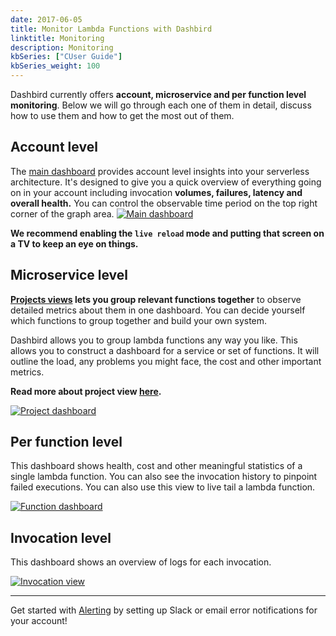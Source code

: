 ```yaml
---
date: 2017-06-05
title: Monitor Lambda Functions with Dashbird
linktitle: Monitoring
description: Monitoring
kbSeries: ["CUser Guide"]
kbSeries_weight: 100
---
```


Dashbird currently offers **account, microservice and per function level monitoring**. Below we will go through each one of them in detail, discuss how to use them and how to get the most out of them.

## Account level
The <a href='https://app.dashbird.io' target='_blank'>main dashboard</a> provides account level insights into your serverless architecture. It's designed to give you a quick overview of everything going on in your account including invocation **volumes, failures, latency and overall health.** You can control the observable time period on the top right corner of the graph area.
<a href='/images/docs/overview.png' target="_blank"><img alt='Main dashboard' src='/images/docs/overview.png'></a>

**We recommend enabling the `live reload` mode and putting that screen on a TV to keep an eye on things.**

## Microservice level

**<a href='/docs/user-guide/projects/' target='_blank'>Projects views</a> lets you group relevant functions together** to observe detailed metrics about them in one dashboard. You can decide yourself which functions to group together and build your own system.

Dashbird allows you to group lambda functions any way you like. This allows you to construct a dashboard for a service or set of functions. It will outline the load, any problems you might face, the cost and other important metrics.

**Read more about project view <a href='/docs/user-guide/projects'>here</a>.**

<a href='/images/docs/serviceview.png' target="_blank"><img alt='Project dashboard' src='/images/docs/project-view.png'></a>

## Per function level
This dashboard shows health, cost and other meaningful statistics of a single lambda function. You can also see the invocation history to pinpoint failed executions. You can also use this view to live tail a lambda function.

<a href='/images/docs/functionview.png' target="_blank"><img alt='Function dashboard' src='/images/docs/functionview.png'></a>

## Invocation level
This dashboard shows an overview of logs for each invocation.

<a href='/images/docs/invocation.png' target="_blank"><img alt='Invocation view' src='/images/docs/invocation.png'></a>

---

Get started with [Alerting](https://dashbird.io/docs/user-guide/alerting/) by setting up Slack or email error notifications for your account!
